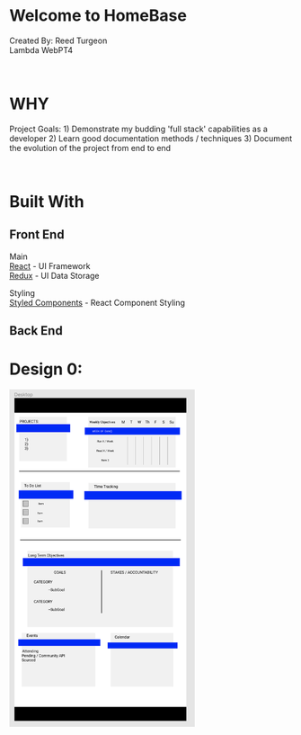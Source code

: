 # Welcome to HomeBase
Created By: Reed Turgeon <br>
Lambda WebPT4

<br>

# WHY
Project Goals:
    1) Demonstrate my budding 'full stack' capabilities as a developer
    2) Learn good documentation methods / techniques
    3) Document the evolution of the project from end to end 

<br>

# Built With

## Front End
Main <br>
[React](https://reactjs.org/) - UI Framework <br>
[Redux](https://redux.js.org/) - UI Data Storage <br>

Styling <br>
[Styled Components](https://www.styled-components.com/) - React Component Styling 

## Back End


# Design 0:
<img src='/readMe_imgs/HomeBase_Desktop_Design0.png' height='600'>






